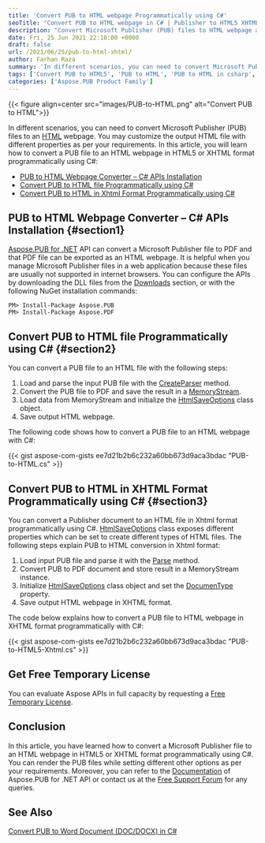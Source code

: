 ```yaml
---
title: 'Convert PUB to HTML webpage Programmatically using C#'
seoTitle: "Convert PUB to HTML webpage in C# | Publisher to HTML5 XHTML"
description: "Convert Microsoft Publisher (PUB) files to HTML webpage as HTML5 or XHTML file programmatically using C#. Change or Export Publisher files."
date: Fri, 25 Jun 2021 22:10:00 +0000
draft: false
url: /2021/06/25/pub-to-html-xhtml/
author: Farhan Raza
summary: 'In different scenarios, you can need to convert Microsoft Publisher (PUB) files to an HTML webpage. You may customize the output HTML file with different properties as per your requirements. In this article, you will learn how to **convert a PUB file to an HTML webpage in HTML5 or XHTML format programmatically using C#**.'
tags: ['Convert PUB to HTML5', 'PUB to HTML', 'PUB to HTML in csharp', 'PUB to Webpage', 'Publisher to HTML']
categories: ['Aspose.PUB Product Family']
---
```




{{< figure align=center src="images/PUB-to-HTML.png" alt="Convert PUB to HTML">}}


In different scenarios, you can need to convert Microsoft Publisher (PUB) files to an [HTML][1] webpage. You may customize the output HTML file with different properties as per your requirements. In this article, you will learn how to convert a PUB file to an HTML webpage in HTML5 or XHTML format programmatically using C#:

*   [PUB to HTML Webpage Converter – C# APIs Installation][2]
*   [Convert PUB to HTML file Programmatically using C#][3]
*   [Convert PUB to HTML in Xhtml Format Programmatically using C#][4]

## PUB to HTML Webpage Converter – C# APIs Installation {#section1}

[Aspose.PUB for .NET][5] API can convert a Microsoft Publisher file to PDF and that PDF file can be exported as an HTML webpage. It is helpful when you manage Microsoft Publisher files in a web application because these files are usually not supported in internet browsers. You can configure the APIs by downloading the DLL files from the [Downloads][6] section, or with the following NuGet installation commands:

```
PM> Install-Package Aspose.PUB
PM> Install-Package Aspose.PDF
```

## Convert PUB to HTML file Programmatically using C# {#section2}

You can convert a PUB file to an HTML file with the following steps:

1.  Load and parse the input PUB file with the [CreateParser][7] method.
2.  Convert the PUB file to PDF and save the result in a [MemoryStream][8].
3.  Load data from MemoryStream and initialize the [HtmlSaveOptions][9] class object.
4.  Save output HTML webpage.

The following code shows how to convert a PUB file to an HTML webpage with C#:

{{< gist aspose-com-gists ee7d21b2b6c232a60bb673d9aca3bdac "PUB-to-HTML.cs" >}}

## Convert PUB to HTML in XHTML Format Programmatically using C# {#section3}

You can convert a Publisher document to an HTML file in Xhtml format programmatically using C#. [HtmlSaveOptions][10] class exposes different properties which can be set to create different types of HTML files. The following steps explain PUB to HTML conversion in Xhtml format:

1.  Load input PUB file and parse it with the [Parse][11] method.
2.  Convert PUB to PDF document and store result in a MemoryStream instance.
3.  Initialize [HtmlSaveOptions][12] class object and set the [DocumenType][13] property.
4.  Save output HTML webpage in XHTML format.

The code below explains how to convert a PUB file to HTML webpage in XHTML format programmatically with C#:

{{< gist aspose-com-gists ee7d21b2b6c232a60bb673d9aca3bdac "PUB-to-HTML5-Xhtml.cs" >}}

## Get Free Temporary License

You can evaluate Aspose APIs in full capacity by requesting a [Free Temporary License][14].

## Conclusion

In this article, you have learned how to convert a Microsoft Publisher file to an HTML webpage in HTML5 or XHTML format programmatically using C#. You can render the PUB files while setting different other options as per your requirements. Moreover, you can refer to the [Documentation][15] of Aspose.PUB for .NET API or contact us at the [Free Support Forum][16] for any queries.

## See Also

[Convert PUB to Word Document (DOC/DOCX) in C#][17]




[1]: https://docs.fileformat.com/web/html/
[2]: #section1
[3]: #section2
[4]: #section3
[5]: https://products.aspose.com/pub/net
[6]: https://downloads.aspose.com/
[7]: https://apireference.aspose.com/pub/net/aspose.pub/pubfactory/methods/createparser/index
[8]: https://docs.microsoft.com/en-us/dotnet/api/system.io.memorystream?view=net-5.0
[9]: https://apireference.aspose.com/pdf/net/aspose.pdf/htmlsaveoptions
[10]: https://apireference.aspose.com/pdf/net/aspose.pdf/htmlsaveoptions
[11]: https://apireference.aspose.com/pub/net/aspose.pub/ipubparser/methods/parse
[12]: https://apireference.aspose.com/pdf/net/aspose.pdf/htmlsaveoptions
[13]: https://apireference.aspose.com/pdf/net/aspose.pdf/htmlsaveoptions/properties/documenttype
[14]: https://purchase.aspose.com/temporary-license
[15]: https://docs.aspose.com/pub/net/
[16]: https://forum.aspose.com/c/pub
[17]: https://blog.aspose.com/2021/06/16/convert-pub-to-word-doc-docx-csharp/





